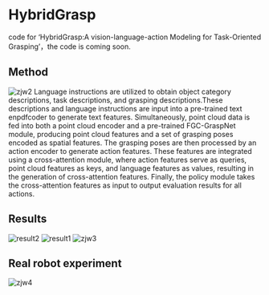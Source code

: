 # HybridGrasp
code for ‘HybridGrasp:A vision-language-action Modeling for Task-Oriented Grasping’，the code is coming soon.
## Method
![zjw2](https://github.com/user-attachments/assets/891e4445-9d34-4cac-947d-942a408bd25c)
Language instructions are utilized to obtain object category descriptions, task descriptions, and grasping descriptions.These descriptions and language instructions are input into a pre-trained text enpdfcoder to generate text features. Simultaneously, point cloud data is fed into both a point cloud encoder and a pre-trained FGC-GraspNet module, producing point cloud features and a set of grasping poses encoded as spatial features. The grasping poses are then processed by an action encoder to generate action features. These features are integrated using a cross-attention module, where action features serve as queries, point cloud features as keys, and language features as values, resulting in the generation of cross-attention features. Finally, the policy module takes the cross-attention features as input to output evaluation results for all actions.
## Results
![result2](https://github.com/user-attachments/assets/811dcb15-d4f6-424e-ad74-6f1cc6c8b4c5)
![result1](https://github.com/user-attachments/assets/3633db3e-2828-4896-aee8-b57f25c597fc)
![zjw3](https://github.com/user-attachments/assets/0670b395-e665-4647-b283-84bde8e0ea0f)
## Real robot experiment
![zjw4](https://github.com/user-attachments/assets/ec6091f7-aec8-421b-b1f2-097096882a66)
